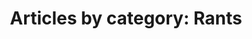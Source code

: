 ---
layout: blog_by_category
title: 'Articles by category: Rants'
category: rants
permalink: "/blog/category/rants/"
image: /images/blog_cat/news.png
src: /images/blog_cat/news-pic.png
tagline: "<br>Our Blog"
---